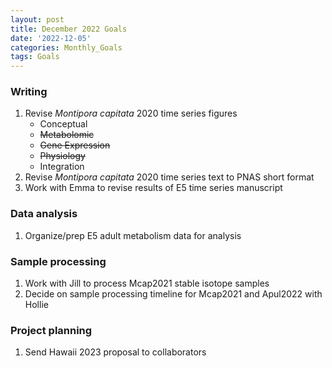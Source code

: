 ```yaml
---
layout: post
title: December 2022 Goals
date: '2022-12-05'
categories: Monthly_Goals
tags: Goals
---
```


### Writing  
              
1. Revise *Montipora capitata* 2020 time series figures 
	- Conceptual 
	- ~~Metabolomic~~
	- ~~Gene Expression~~
	- ~~Physiology~~ 
	- Integration 
2. Revise *Montipora capitata* 2020 time series text to PNAS short format  
3. Work with Emma to revise results of E5 time series manuscript

### Data analysis  
   
1. Organize/prep E5 adult metabolism data for analysis 

### Sample processing  

1. Work with Jill to process Mcap2021 stable isotope samples
2. Decide on sample processing timeline for Mcap2021 and Apul2022 with Hollie  

### Project planning

1. Send Hawaii 2023 proposal to collaborators 

